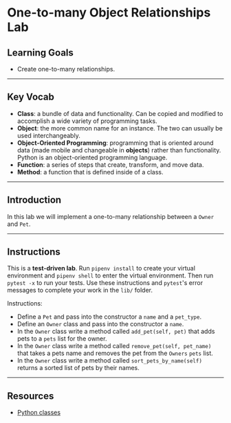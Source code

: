 # One-to-many Object Relationships Lab

## Learning Goals

- Create one-to-many relationships.

***

## Key Vocab

- **Class**: a bundle of data and functionality. Can be copied and modified to
accomplish a wide variety of programming tasks.
- **Object**: the more common name for an instance. The two can usually be used
interchangeably.
- **Object-Oriented Programming**: programming that is oriented around data
(made mobile and changeable in **objects**) rather than functionality. Python
is an object-oriented programming language.
- **Function**: a series of steps that create, transform, and move data.
- **Method**: a function that is defined inside of a class.

***

## Introduction

In this lab we will implement a one-to-many relationship between a `Owner` and `Pet`.

***

## Instructions

This is a **test-driven lab**. Run `pipenv install` to create your virtual
environment and `pipenv shell` to enter the virtual environment. Then run
`pytest -x` to run your tests. Use these instructions and `pytest`'s error
messages to complete your work in the `lib/` folder.

Instructions:

- Define a `Pet` and pass into the constructor a `name` and a `pet_type`.
- Define an `Owner` class and pass into the constructor a `name`.
- In the `Owner` class write a method called `add_pet(self, pet)` that adds pets to a `pets` list for the owner.
- In the `Owner` class write a method called `remove_pet(self, pet_name)`
that takes a pets name and removes the pet from the `Owners` `pets` list.
- In the `Owner` class write a method called `sort_pets_by_name(self)` returns a sorted list of pets by their names.

***

## Resources

- [Python classes](https://docs.python.org/3/tutorial/classes.html)
